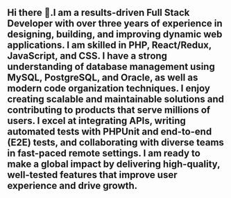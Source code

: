 ## Hi there 👋.I am a results-driven Full Stack Developer with over three years of experience in designing, building, and improving dynamic web applications. I am skilled in PHP, React/Redux, JavaScript, and CSS. I have a strong understanding of database management using MySQL, PostgreSQL, and Oracle, as well as modern code organization techniques. I enjoy creating scalable and maintainable solutions and contributing to products that serve millions of users. I excel at integrating APIs, writing automated tests with PHPUnit and end-to-end (E2E) tests, and collaborating with diverse teams in fast-paced remote settings. I am ready to make a global impact by delivering high-quality, well-tested features that improve user experience and drive growth.

<!--
**mogirejacob/mogirejacob** is a ✨ _special_ ✨ repository because its `README.md` (this file) appears on your GitHub profile.

Here are some ideas to get you started:

- 🔭 I’m currently working on ...
- 🌱 I’m currently learning ...
- 👯 I’m looking to collaborate on ...
- 🤔 I’m looking for help with ...
- 💬 Ask me about ...
- 📫 How to reach me: ...
- 😄 Pronouns: ...
- ⚡ Fun fact: ...
-->
